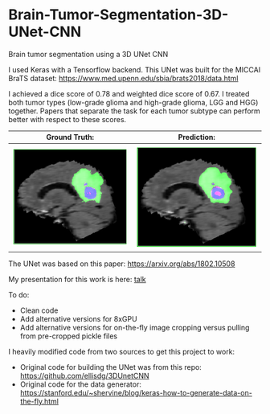 # Brain-Tumor-Segmentation-3D-UNet-CNN
Brain tumor segmentation using a 3D UNet CNN

I used Keras with a Tensorflow backend. This UNet was built for the MICCAI BraTS dataset: https://www.med.upenn.edu/sbia/brats2018/data.html

I achieved a dice score of 0.78 and weighted dice score of 0.67. I treated both tumor types (low-grade glioma and high-grade glioma, LGG and HGG) together. Papers that separate the task for each tumor subtype can perform better with respect to these scores.




Ground Truth:               |  Prediction:
:-------------------------:|:-------------------------:
![ground truth](./Ground_Truth_Example.png)  |  ![prediction](./Prediction_Example.png)

The UNet was based on this paper: https://arxiv.org/abs/1802.10508 

My presentation for this work is here: [talk](./Brain_Tumor_Segmentation_Talk.pptx)


To do:
- Clean code
- Add alternative versions for 8xGPU
- Add alternative versions for on-the-fly image cropping versus pulling from pre-cropped pickle files

I heavily modified code from two sources to get this project to work:

- Original code for building the UNet was from this repo: https://github.com/ellisdg/3DUnetCNN
- Original code for the data generator: https://stanford.edu/~shervine/blog/keras-how-to-generate-data-on-the-fly.html
